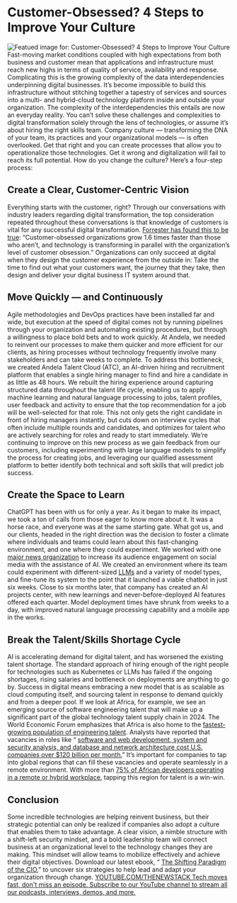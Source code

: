 # Customer-Obsessed? 4 Steps to Improve Your Culture
![Featued image for: Customer-Obsessed? 4 Steps to Improve Your Culture](https://cdn.thenewstack.io/media/2024/04/f690cef1-people-1024x558.png)
Fast-moving market conditions coupled with high expectations from both business and customer mean that applications and infrastructure must reach new highs in terms of quality of service, availability and response.
Complicating this is the growing complexity of the data interdependencies underpinning digital businesses. It’s become impossible to build this infrastructure without stitching together a tapestry of services and sources into a multi- and hybrid-cloud technology platform inside and outside your organization. The complexity of the interdependencies this entails are now an everyday reality.
You can’t solve these challenges and complexities to digital transformation solely through the lens of technologies, or assume it’s about hiring the right skills team.
Company culture — transforming the DNA of your team, its practices and your organizational models — is often overlooked. Get that right and you can create processes that allow you to operationalize those technologies. Get it wrong and digitalization will fail to reach its full potential.
How do you change the culture? Here’s a four-step process:
## Create a Clear, Customer-Centric Vision
Everything starts with the customer, right? Through our conversations with industry leaders regarding digital transformation, the top consideration repeated throughout these conversations is that knowledge of customers is vital for any successful digital transformation.
[Forrester has found this to be true](https://www.forrester.com/report/the-state-of-customer-obsession-2023/RES179912): “Customer-obsessed organizations grow 1.6 times faster than those who aren’t, and technology is transforming in parallel with the organization’s level of customer obsession.”
Organizations can only succeed at digital when they design the customer experience from the outside in: Take the time to find out what your customers want, the journey that they take, then design and deliver your digital business IT system around that.
## Move Quickly — and Continuously
Agile methodologies and DevOps practices have been installed far and wide, but execution at the speed of digital comes not by running pipelines through your organization and automating existing procedures, but through a willingness to place bold bets and to work quickly.
At Andela, we needed to reinvent our processes to make them quicker and more efficient for our clients, as hiring processes without technology frequently involve many stakeholders and can take weeks to complete. To address this bottleneck, we created Andela Talent Cloud (ATC), an AI-driven hiring and recruitment platform that enables a single hiring manager to find and hire a candidate in as little as 48 hours.
We rebuilt the hiring experience around capturing structured data throughout the talent life cycle, enabling us to apply machine learning and natural language processing to jobs, talent profiles, user feedback and activity to ensure that the top recommendation for a job will be well-selected for that role. This not only gets the right candidate in front of hiring managers instantly, but cuts down on interview cycles that often include multiple rounds and candidates, and optimizes for talent who are actively searching for roles and ready to start immediately.
We’re continuing to improve on this new process as we gain feedback from our customers, including experimenting with large language models to simplify the process for creating jobs, and leveraging our qualified assessment platform to better identify both technical and soft skills that will predict job success.
## Create the Space to Learn
ChatGPT has been with us for only a year. As it began to make its impact, we took a ton of calls from those eager to know more about it. It was a horse race, and everyone was at the same starting gate.
What got us, and our clients, headed in the right direction was the decision to foster a climate where individuals and teams could learn about this fast-changing environment, and one where they could experiment.
We worked with one
[major news organization](https://youtu.be/iMftWzqGxnQ) to increase its audience engagement on social media with the assistance of AI. We created an environment where its team could experiment with different-sized [LLMs](https://roadmap.sh/guides/free-resources-to-learn-llms) and a variety of model types, and fine-tune its system to the point that it launched a viable chatbot in just six weeks.
Close to six months later, that company has created an AI projects center, with new learnings and never-before-deployed AI features offered each quarter. Model deployment times have shrunk from weeks to a day, with improved natural language processing capability and a mobile app in the works.
## Break the Talent/Skills Shortage Cycle
AI is accelerating demand for digital talent, and has worsened the existing talent shortage. The standard approach of hiring enough of the right people for technologies such as Kubernetes or LLMs has failed if the ongoing shortages, rising salaries and bottleneck on deployments are anything to go by.
Success in digital means embracing a new model that is as scalable as cloud computing itself, and sourcing talent in response to demand quickly and from a deeper pool.
If we look at Africa, for example, we see an emerging source of software engineering talent that will make up a significant part of the global technology talent supply chain in 2024. The World Economic Forum emphasizes that Africa is also home to the
[fastest-growing population of engineering talent](https://qz.com/africa/1743569/africa-is-the-fastest-growing-continent-for-developers-globally).
Analysts have reported that vacancies in roles like “
[software and web development, system and security analysis, and database and network architecture cost U.S. companies over $120 billion per month.](https://finance.yahoo.com/news/unfilled-jobs-costing-economy-over-130000019.html)” It’s important for companies to tap into global regions that can fill these vacancies and operate seamlessly in a remote environment. With more than [75% of African developers operating in a remote or hybrid workplace](https://andela.com/africa-developer-survey/), tapping this region for talent is a win-win.
## Conclusion
Some incredible technologies are helping reinvent business, but their strategic potential can only be realized if companies also adopt a culture that enables them to take advantage. A clear vision, a nimble structure with a shift-left security mindset, and a bold leadership team will connect business at an organizational level to the technology changes they are making. This mindset will allow teams to mobilize effectively and achieve their digital objectives.
Download our latest ebook, “
[The Shifting Paradigm of the CIO](https://andela.com/resource/the-shifting-paradigm-of-the-cio/?utm_medium=contentmarketing&utm_source=ebook&utm_campaign=client-global-2024-02-digital-transformation&utm_content=shifting-paradigm&utm_term=byline),” to uncover six strategies to help lead and adapt your organization through change. [
YOUTUBE.COM/THENEWSTACK
Tech moves fast, don't miss an episode. Subscribe to our YouTube
channel to stream all our podcasts, interviews, demos, and more.
](https://youtube.com/thenewstack?sub_confirmation=1)
